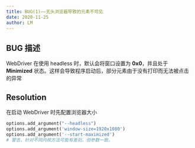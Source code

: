 ```yaml
---
title: BUG(1)——无头浏览器导致的元素不可见
date: 2020-11-25
author: LM
---
```


## BUG 描述

WebDriver 在使用 headless 时，默认会将窗口设置为 **0x0**，并且处于 **Minimized** 状态。这样会导致程序启动后，部分元素由于没有打印而无法被点击的异常

## Resolution

在启动 WebDriver 时先配置浏览器大小

```python
options.add_argument("--headless")
options.add_argument('window-size=1920x1080')
options.add_argument('--start-maximized')
# 警告，针对不同内核方法可能有差别，但参数一致。
```

